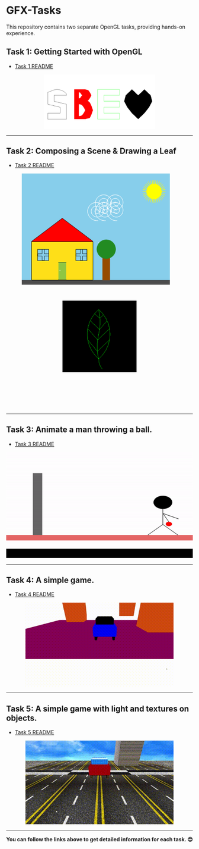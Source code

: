 # GFX-Tasks

This repository contains two separate OpenGL tasks, providing hands-on experience.

## Task 1: Getting Started with OpenGL
- [Task 1 README](task01/README.md)

<div align="center">
  <img src="https://github.com/Zoz-HF/GFX-Tasks/blob/main/task01/img/output.png" alt="System and biomedical engineering" width="300">
</div>

---
## Task 2: Composing a Scene & Drawing a Leaf
- [Task 2 README](task02/README.md)

<div align="center">
  <div style="display: inline-block; margin-right: 20px;">
    <img src="https://github.com/Zoz-HF/GFX-Tasks/blob/main/task02/img/Home_Scene.png" alt="System and biomedical engineering" width="400">
  </div>
  <div style="display: inline-block; height: 250px; margin: 40px;">
    <img src="https://github.com/Zoz-HF/GFX-Tasks/blob/main/task02/img/Screenshot%202023-11-02%20190151.png" alt="System and biomedical engineering" width="200";style="height: 200px; margin: 40px;">
  </div>
</div>

___
## Task 3: Animate a man throwing a ball.
- [Task 3 README](task03/README.md)  
<p align="center">
  <img src="https://github.com/Zoz-HF/GFX-Tasks/blob/main/task03/img/projection.gif" alt="GIF Demo">
</p>

---   

## Task 4: A simple game.
- [Task 4 README](task04/README.md)  
<p align="center">
  <img src="https://github.com/Zoz-HF/GFX-Tasks/blob/main/task04/imgs/collistion with target.gif" alt="GIF Demo">
</p>

---

## Task 5: A simple game with light and textures on objects.
- [Task 5 README](task05/README.md)
<p align="center">
  <img src="https://github.com/Zoz-HF/GFX-Tasks/blob/main/task05/imgs/Full demo.gif" alt="GIF Demo">
</p>

---
**You can follow the links above to get detailed information for each task. 😊**
